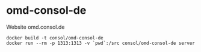 # omd-consol-de
Website omd.consol.de

```
docker build -t consol/omd-consol-de
docker run --rm -p 1313:1313 -v `pwd`:/src consol/omd-consol-de server
```
